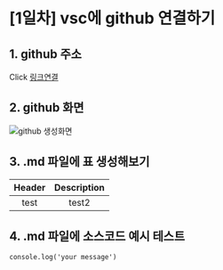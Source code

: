 <!-- Heading -->
# [1일차] vsc에 github 연결하기

## 1. github 주소 

Click [링크연결](https://github.com/shp02/github-test2101)

## 2. github 화면
<!-- Image -->
![github 생성화면](https://github.com/shp02/github-test2101/issues/1#issue-782780391)

## 3. .md 파일에 표 생성해보기
|Header|Description|
|:--:|:--:|
|test|test2|

## 4. .md 파일에 소스코드 예시 테스트
```
console.log('your message')
```